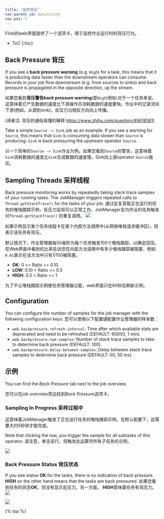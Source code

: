 ```yaml
---
title: "监控背压"
nav-parent_id: monitoring
nav-pos: 5
---
```

<!--
Licensed to the Apache Software Foundation (ASF) under one
or more contributor license agreements.  See the NOTICE file
distributed with this work for additional information
regarding copyright ownership.  The ASF licenses this file
to you under the Apache License, Version 2.0 (the
"License"); you may not use this file except in compliance
with the License.  You may obtain a copy of the License at

  http://www.apache.org/licenses/LICENSE-2.0

Unless required by applicable law or agreed to in writing,
software distributed under the License is distributed on an
"AS IS" BASIS, WITHOUT WARRANTIES OR CONDITIONS OF ANY
KIND, either express or implied.  See the License for the
specific language governing permissions and limitations
under the License.
-->

Flink的web界面提供了一个选项卡，用于监控作业运行时的背压行为。

* ToC
{:toc}

## Back Pressure 背压

If you see a **back pressure warning** (e.g. `High`) for a task, this means that it is producing data faster than the downstream operators can consume. Records in your job flow downstream (e.g. from sources to sinks) and back pressure is propagated in the opposite direction, up the stream.

如果您看到**背压警告back pressure warning**(即`High`)例如:对于一个任务来说，这意味着它产生数据的速度比下游操作员消耗数据的速度要快。作业中的记录流向下游(例如，从源到sink)，反压力沿相反方向向上传播。

(译者注: 背压的通俗易懂的解释 https://www.zhihu.com/question/49618581)

Take a simple `Source -> Sink` job as an example. If you see a warning for `Source`, this means that `Sink` is consuming data slower than `Source` is producing. `Sink` is back pressuring the upstream operator `Source`.

以一个简单的`Source -> Sink`作业为例。如果您看到`Source`的警告，这意味着`Sink`消耗数据的速度比`Sink`生成数据的速度慢。Sink向上游operator `Source`施压。

## Sampling Threads 采样线程

Back pressure monitoring works by repeatedly taking stack trace samples of your running tasks. The JobManager triggers repeated calls to `Thread.getStackTrace()` for the tasks of your job.
通过反复获取正在运行的任务的堆栈跟踪示例，反压力监视可以正常工作。JobManager会为作业的任务触发对`Thread.getStackTrace()` 的重复调用。
<img src="{{ site.baseurl }}/fig/back_pressure_sampling.png" class="img-responsive">
<!-- https://docs.google.com/drawings/d/1_YDYGdUwGUck5zeLxJ5Z5jqhpMzqRz70JxKnrrJUltA/edit?usp=sharing -->


如果示例显示某个任务线程卡在某个内部方法调用中(从网络堆栈请求缓冲区)，则表示该任务有背压。


默认情况下，作业管理器每50毫秒为每个任务触发100个堆栈跟踪，以确定回压。在Web界面中看到的比率告诉您在内部方法调用中有多少堆栈跟踪被阻塞，例如`0.01`表示在该方法中只有1/100被阻塞。


- **OK**: 0 <= Ratio <= 0.10
- **LOW**: 0.10 < Ratio <= 0.5
- **HIGH**: 0.5 < Ratio <= 1

为了不让堆栈跟踪示例使任务管理器过载，web界面只在60秒后刷新示例。

## Configuration

You can configure the number of samples for the job manager with the following configuration keys:
您可以使用以下配置键配置作业管理器的样本数：

- `web.backpressure.refresh-interval`: Time after which available stats are deprecated and need to be refreshed (DEFAULT: 60000, 1 min).
- `web.backpressure.num-samples`: Number of stack trace samples to take to determine back pressure (DEFAULT: 100).
- `web.backpressure.delay-between-samples`: Delay between stack trace samples to determine back pressure (DEFAULT: 50, 50 ms).


## 示例

You can find the *Back Pressure* tab next to the job overview.

您可以在job overview旁边找到*Back Pressure*选项卡。

### Sampling In Progress 采样过程中

这意味着JobManager触发了正在运行任务的堆栈跟踪示例。在默认配置下，这需要大约5秒钟才能完成。

Note that clicking the row, you trigger the sample for all subtasks of this operator.
请注意，单击该行，将触发此运算符所有子任务的示例。

<img src="{{ site.baseurl }}/fig/back_pressure_sampling_in_progress.png" class="img-responsive">

### Back Pressure Status 背压状态

If you see status **OK** for the tasks, there is no indication of back pressure. **HIGH** on the other hand means that the tasks are back pressured.
如果您看到任务的状态**OK**，则没有显示反压力。另一方面， **HIGH**意味着任务有背压力。
<img src="{{ site.baseurl }}/fig/back_pressure_sampling_ok.png" class="img-responsive">

<img src="{{ site.baseurl }}/fig/back_pressure_sampling_high.png" class="img-responsive">

{% top %}
